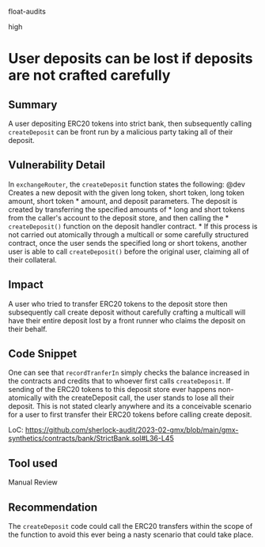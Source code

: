 float-audits

high

# User deposits can be lost if deposits are not crafted carefully

## Summary
A user depositing ERC20 tokens into strict bank, then subsequently calling `createDeposit` can be front run by a malicious party taking all of their deposit. 

## Vulnerability Detail
In `exchangeRouter`, the `createDeposit` function states the following:
@dev Creates a new deposit with the given long token, short token, long token amount, short token
     * amount, and deposit parameters. The deposit is created by transferring the specified amounts of
     * long and short tokens from the caller's account to the deposit store, and then calling the
     * `createDeposit()` function on the deposit handler contract.
     *
If this process is not carried out atomically through a multicall or some carefully structured contract, once the user sends the specified long or short tokens, another user is able to call `createDeposit()` before the original user, claiming all of their collateral. 

## Impact
A user who tried to transfer ERC20 tokens to the deposit store then subsequently call create deposit without carefully crafting a multicall will have their entire deposit lost by a front runner who claims the deposit on their behalf. 

## Code Snippet

One can see that `recordTranferIn` simply checks the balance increased in the contracts and credits that to whoever first calls `createDeposit`. If sending of the ERC20 tokens to this deposit store ever happens non-atomically with the createDeposit call, the user stands to lose all their deposit. This is not stated clearly anywhere and its a conceivable scenario for a user to first transfer their ERC20 tokens before calling create deposit. 

LoC: https://github.com/sherlock-audit/2023-02-gmx/blob/main/gmx-synthetics/contracts/bank/StrictBank.sol#L36-L45



## Tool used

Manual Review

## Recommendation
The `createDeposit` code could call the ERC20 transfers within the scope of the function to avoid this ever being a nasty scenario that could take place. 